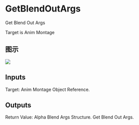 # GetBlendOutArgs

Get Blend Out Args

Target is Anim Montage

## 图示

![]($-20221218-20065294.png)

## Inputs

Target: Anim Montage Object Reference.  

## Outputs

Return Value: Alpha Blend Args Structure. Get Blend Out Args.

